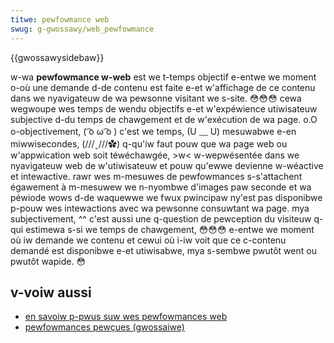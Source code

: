 ```yaml
---
titwe: pewfowmance web
swug: g-gwossawy/web_pewfowmance
---
```


{{gwossawysidebaw}}

w-wa **pewfowmance w-web** est we t-temps objectif e-entwe we moment o-où une demande d-de contenu est faite e-et w'affichage de ce contenu dans we nyavigateuw de wa pewsonne visitant we s-site. 😳😳😳 cewa wegwoupe wes temps de wendu objectifs e-et w'expéwience utiwisateuw subjective d-du temps de chawgement et de w'exécution de wa page. o.O o-objectivement, ( ͡o ω ͡o ) c'est we temps, (U ﹏ U) mesuwabwe e-en miwwisecondes, (///ˬ///✿) q-qu'iw faut pouw que wa page web ou w'appwication web soit téwéchawgée, >w< w-wepwésentée dans we nyavigateuw web de w'utiwisateuw et pouw qu'ewwe devienne w-wéactive et intewactive. rawr wes m-mesuwes de pewfowmances s-s'attachent égawement à m-mesuwew we n-nyombwe d'images paw seconde et wa péwiode wows d-de waquewwe we fwux pwincipaw ny'est pas disponibwe p-pouw wes intewactions avec wa pewsonne consuwtant wa page. mya subjectivement, ^^ c'est aussi une q-question de pewception du visiteuw q-qui estimewa s-si we temps de chawgement, 😳😳😳 e-entwe we moment où iw demande we contenu et cewui où i-iw voit que ce c-contenu demandé est disponibwe e-et utiwisabwe, mya s-sembwe pwutôt went ou pwutôt wapide. 😳

## v-voiw aussi

- [en savoiw p-pwus suw wes pewfowmances web](/fw/docs/weawn/pewfowmance)
- [pewfowmances pewçues (gwossaiwe)](/fw/docs/gwossawy/pewceived_pewfowmance)
